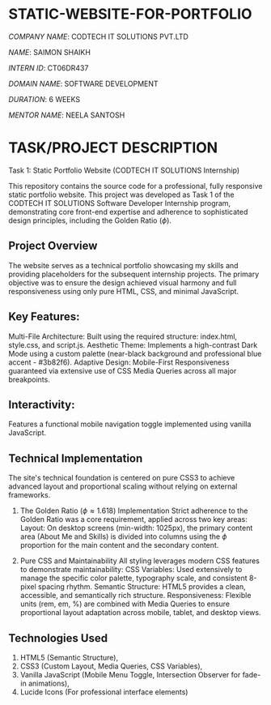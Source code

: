 # STATIC-WEBSITE-FOR-PORTFOLIO

*COMPANY NAME*: CODTECH IT SOLUTIONS PVT.LTD

*NAME*: SAIMON SHAIKH

*INTERN ID*: CT06DR437

*DOMAIN NAME*: SOFTWARE DEVELOPMENT

*DURATION*: 6 WEEKS

*MENTOR NAME*: NEELA SANTOSH

# TASK/PROJECT DESCRIPTION 
Task 1: Static Portfolio Website (CODTECH IT SOLUTIONS Internship)

This repository contains the source code for a professional, fully responsive static portfolio website. This project was developed as Task 1 of the CODTECH IT SOLUTIONS Software Developer Internship program, demonstrating core front-end expertise and adherence to sophisticated design principles, including the Golden Ratio ($\phi$).

## Project Overview
The website serves as a technical portfolio showcasing my skills and providing placeholders for the subsequent internship projects. The primary objective was to ensure the design achieved visual harmony and full responsiveness using only pure HTML, CSS, and minimal JavaScript.

## Key Features:
Multi-File Architecture: Built using the required structure: index.html, style.css, and script.js.
Aesthetic Theme: Implements a high-contrast Dark Mode using a custom palette (near-black background and professional blue accent - #3b82f6).
Adaptive Design: Mobile-First Responsiveness guaranteed via extensive use of CSS Media Queries across all major breakpoints.

## Interactivity: 
Features a functional mobile navigation toggle implemented using vanilla JavaScript.

## Technical Implementation
The site's technical foundation is centered on pure CSS3 to achieve advanced layout and proportional scaling without relying on external frameworks.

1. The Golden Ratio ($\phi \approx 1.618$) Implementation
Strict adherence to the Golden Ratio was a core requirement, applied across two key areas:
Layout: On desktop screens (min-width: 1025px), the primary content area (About Me and Skills) is divided into columns using the $\phi$ proportion for the main content and the secondary content.

2. Pure CSS and Maintainability
All styling leverages modern CSS features to demonstrate maintainability:
CSS Variables: Used extensively to manage the specific color palette, typography scale, and consistent 8-pixel spacing rhythm.
Semantic Structure: HTML5 provides a clean, accessible, and semantically rich structure.
Responsiveness: Flexible units (rem, em, %) are combined with Media Queries to ensure proportional layout adaptation across mobile, tablet, and desktop views.

## Technologies Used
1. HTML5 (Semantic Structure), 
2. CSS3 (Custom Layout, Media Queries, CSS Variables), 
3. Vanilla JavaScript (Mobile Menu Toggle, Intersection Observer for fade-in animations), 
4. Lucide Icons (For professional interface elements)
